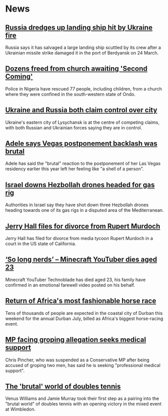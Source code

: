 # News
## [Russia dredges up landing ship hit by Ukraine fire](https://www.bbc.com/news/world-europe-62022476)
Russia says it has salvaged a large landing ship scuttled by its crew after a Ukrainian missile strike damaged it in the port of Berdyansk on 24 March.
## [Dozens freed from church awaiting 'Second Coming'](https://www.bbc.com/news/world-africa-62025178)
Police in Nigeria have rescued 77 people, including children, from a church where they were confined in the south-western state of Ondo. 
## [Ukraine and Russia both claim control over city](https://www.bbc.com/news/world-europe-62022471)
Ukraine's eastern city of Lysychansk is at the centre of competing claims, with both Russian and Ukrainian forces saying they are in control.
## [Adele says Vegas postponement backlash was brutal](https://www.bbc.com/news/entertainment-arts-62010158)
Adele has said the "brutal" reaction to the postponement of her Las Vegas residency earlier this year left her feeling like "a shell of a person".
## [Israel downs Hezbollah drones headed for gas rig](https://www.bbc.com/news/world-europe-62022452)
Authorities in Israel say they have shot down three Hezbollah drones heading towards one of its gas rigs in a disputed area of the Mediterranean.
## [Jerry Hall files for divorce from Rupert Murdoch](https://www.bbc.com/news/world-us-canada-62020070)
Jerry Hall has filed for divorce from media tycoon Rupert Murdoch in a court in the US state of California.
## [‘So long nerds’ – Minecraft YouTuber dies aged 23](https://www.bbc.com/news/entertainment-arts-62006852)
Minecraft YouTuber Technoblade has died aged 23, his family have confirmed in an emotional farewell video posted on his behalf.
## [Return of Africa's most fashionable horse race](https://www.bbc.com/news/world-africa-62020414)
Tens of thousands of people are expected in the coastal city of Durban this weekend for the annual Durban July, billed as Africa's biggest horse-racing event.
## [MP facing groping allegation seeks medical support](https://www.bbc.com/news/uk-62023278)
Chris Pincher, who was suspended as a Conservative MP after being accused of groping two men, has said he is seeking "professional medical support". 
## [The 'brutal' world of doubles tennis](https://www.bbc.com/sport/tennis/62004807)
Venus Williams and Jamie Murray took their first step as a pairing into the "brutal world" of doubles tennis with an opening victory in the mixed event at Wimbledon.
